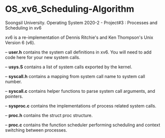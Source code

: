 # OS_xv6_Scheduling-Algorithm
Soongsil University. Operating System 2020-2 - Project#3 : Processes and Scheduling in xv6

xv6 is a re-implementation of Dennis Ritchie's and Ken Thompson's Unix Version 6 (v6).

– **user.h** contains the system call definitions in xv6. You will need to add code here for your new system calls.

– **usys.S** contains a list of system calls exported by the kernel.

– **syscall.h** contains a mapping from system call name to system call number.

– **syscall.c** contains helper functions to parse system call arguments, and pointers.

– **sysproc.c** contains the implementations of process related system calls.

– **proc.h** contains the struct proc structure.

– **proc.c** contains the function scheduler performing scheduling and context switching between processes.
